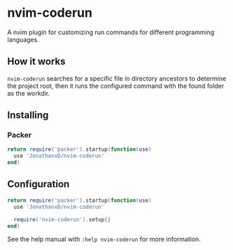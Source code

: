 # nvim-coderun

A nvim plugin for customizing run commands for different
programming languages.

## How it works

`nvim-coderun` searches for a specific file in directory ancestors to
determine the project root, then it runs the configured command with
the found folder as the workdir.

## Installing

### Packer

```lua
return require('packer').startup(function(use)
  use 'JonathanxD/nvim-coderun'
end)
```

## Configuration

```lua
return require('packer').startup(function(use)
  use 'JonathanxD/nvim-coderun'

  require('nvim-coderun').setup{}
end)
```

See the help manual with `:help nvim-coderun` for more information.
